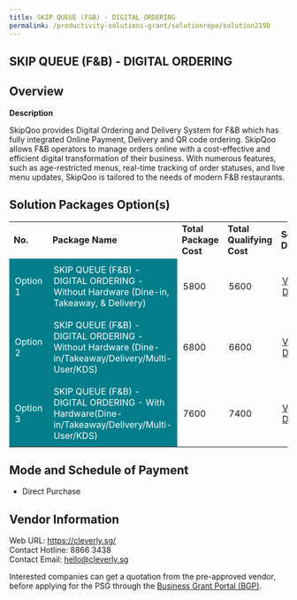 ```yaml
---
title: SKIP QUEUE (F&B) - DIGITAL ORDERING
permalink: /productivity-solutions-grant/solutionrepo/solution2198
---
```


## SKIP QUEUE (F&B) - DIGITAL ORDERING

## Overview

**Description**

SkipQoo provides Digital Ordering and Delivery System for F&B which has fully integrated Online Payment, Delivery and QR code ordering. SkipQoo allows F&B operators to manage orders online with a cost-effective and efficient digital transformation of their business. With numerous features, such as age-restricted menus, real-time tracking of order statuses, and live menu updates, SkipQoo is tailored to the needs of modern F&B restaurants.

## Solution Packages Option(s)

<table>
<tr>
<td><b>No.</b></td>
<td><b>Package Name</b></td>
<td><b>Total Package Cost</b></td>
<td><b>Total Qualifying Cost</b></td>
<td><b>Solution Details</b></td>
</tr>
<tr>
<td style='padding: 10px; background-color: #037E8A; color: #FFFFFF;'>Option 1</td>
<td style='padding: 10px; background-color: #037E8A; color: #FFFFFF;'>SKIP QUEUE (F&B) - DIGITAL ORDERING - Without Hardware (Dine-in, Takeaway, & Delivery)</td>
<td style='padding: 10px;'>5800</td>
<td style='padding: 10px;'>5600</td>
<td style='padding: 10px;'><a href='https://www.gobusiness.gov.sg/images/psg/Desenitised_SkipQoo_Annex_3wef28Apr2022_Part_1.pdf' target='_blank'>View Details</a></td>
</tr>
<tr>
<td style='padding: 10px; background-color: #037E8A; color: #FFFFFF;'>Option 2</td>
<td style='padding: 10px; background-color: #037E8A; color: #FFFFFF;'>SKIP QUEUE (F&B) - DIGITAL ORDERING - Without Hardware (Dine-in/Takeaway/Delivery/Multi-User/KDS)</td>
<td style='padding: 10px;'>6800</td>
<td style='padding: 10px;'>6600</td>
<td style='padding: 10px;'><a href='https://www.gobusiness.gov.sg/images/psg/Desenitised_SkipQoo_Annex_3wef28Apr2022_Part_2.pdf' target='_blank'>View Details</a></td>
</tr>
<tr>
<td style='padding: 10px; background-color: #037E8A; color: #FFFFFF;'>Option 3</td>
<td style='padding: 10px; background-color: #037E8A; color: #FFFFFF;'>SKIP QUEUE (F&B) - DIGITAL ORDERING - With Hardware(Dine-in/Takeaway/Delivery/Multi-User/KDS)</td>
<td style='padding: 10px;'>7600</td>
<td style='padding: 10px;'>7400</td>
<td style='padding: 10px;'><a href='https://www.gobusiness.gov.sg/images/psg/Desenitised_SkipQoo_Annex_3wef28Apr2022_Part_3.pdf' target='_blank'>View Details</a></td>
</tr>
</table>

## Mode and Schedule of Payment

 - Direct Purchase

## Vendor Information

 Web URL: https://cleverly.sg/<br>Contact Hotline: 8866 3438 <br>Contact Email: hello@cleverly.sg <br>

Interested companies can get a quotation from the pre-approved vendor, before applying for the PSG through the <a href='https://www.businessgrants.gov.sg/' target='_blank' rel='noopener'>Business Grant Portal (BGP)</a>.

<script src="/jquery/resize-tables.js"></script>
